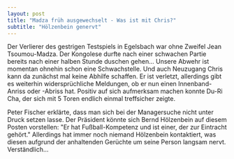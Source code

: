 ```yaml
---
layout: post
title: "Madza früh ausgewechselt - Was ist mit Chris?"
subtitle: "Hölzenbein genervt"
---
```


Der Verlierer des gestrigen Testspiels in Egelsbach war ohne Zweifel Jean Tsoumou-Madza. Der Kongolese durfte nach einer schwachen Partie bereits nach einer halben Stunde duschen gehen... Unsere Abwehr ist momentan ohnehin schon eine Schwachstelle. Und auch Neuzugang Chris kann da zunächst mal keine Abhilfe schaffen. Er ist verletzt, allerdings gibt es weiterhin widersprüchliche Meldungen, ob er nun einen Innenband-Anriss oder -Abriss hat. Positiv auf sich aufmerksam machen konnte Du-Ri Cha, der sich mit 5 Toren endlich einmal treffsicher zeigte.

Peter Fischer erklärte, dass man sich bei der Managersuche nicht unter Druck setzen lasse. Der Präsident könnte sich Bernd Hölzenbein auf diesem Posten vorstellen: "Er hat Fußball-Kompetenz und ist einer, der zur Eintracht gehört." Allerdings hat immer noch niemand Hölzenbein kontaktiert, was diesen aufgrund der anhaltenden Gerüchte um seine Person langsam nervt. Verständlich...

